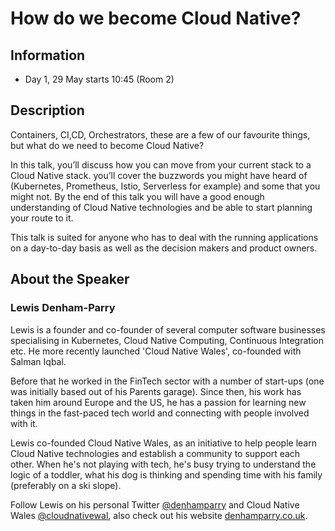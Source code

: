 # How do we become Cloud Native? 

## Information

* Day 1, 29 May starts 10:45 (Room 2)

## Description

Containers, CI,CD, Orchestrators, these are a few of our favourite things, but what do we need to become Cloud Native?

In this talk, you’ll discuss how you can move from your current stack to a Cloud Native stack. you’ll cover the buzzwords you might have heard of (Kubernetes, Prometheus, Istio, Serverless for example) and some that you might not. By the end of this talk you will have a good enough understanding of Cloud Native technologies and be able to start planning your route to it.

This talk is suited for anyone who has to deal with the running applications on a day-to-day basis as well as the decision makers and product owners.

## About the Speaker

### Lewis Denham-Parry

Lewis is a founder and co-founder of several computer software businesses specialising in Kubernetes, Cloud Native Computing, Continuous Integration etc. He more recently launched 'Cloud Native Wales', co-founded with Salman Iqbal.

Before that he worked in the FinTech sector with a number of start-ups (one was initially based out of his Parents garage). Since then, his work has taken him around Europe and the US, he has a passion for learning new things in the fast-paced tech world and connecting with people involved with it.

Lewis co-founded Cloud Native Wales, as an initiative to help people learn Cloud Native technologies and establish a community to support each other. When he's not playing with tech, he's busy trying to understand the logic of a toddler, what his dog is thinking and spending time with his family (preferably on a ski slope).

Follow Lewis on his personal Twitter [@denhamparry](https://twitter.com/denhamparry) and Cloud Native Wales [@cloudnativewal](https://twitter.com/cloudnativewal), also check out his website [denhamparry.co.uk](https://denhamparry.co.uk).